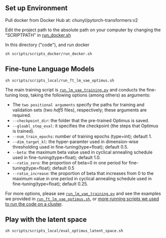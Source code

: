 ## Set up Environment

Pull docker from Docker Hub at: chunyl/pytorch-transformers:v2

Edit the project path to the absolute path on your computer by changing the "SCRIPTPATH" in [run_docker.sh](./scripts/scripts_docker/run_docker.sh)

In this directory ("code"), and run docker

    sh scripts/scripts_docker/run_docker.sh
    
    

  
## Fine-tune Language Models

    sh scripts/scripts_local/run_ft_lm_vae_optimus.sh
    
    
The main training script is [`run_lm_vae_training.py`](./examples/big_ae/run_lm_vae_training.py) and conducts the fine-tuning loop, taking the following options (among others) as arguments:

- The `two positional arguments` specify the paths for training and validation sets (two _hdf5_ files), respectively; these arguments are required.
- `--checkpoint_dir`: the folder that the pre-trained Optimus is saved.
- `--gloabl_step_eval`: it specifies the checkpoint (the steps that Optimus is trained).
- `--num_train_epochs`: number of training epochs (type=int); default 1.
- `--dim_target_kl`:   the hyper-paramter used in dimension-wise thresholding used in fine-tuning(type=float); default 0.5.
- `--beta`:   the maximum beta value used in cyclical annealing schedule used in fine-tuning(type=float); default 1.0.
- `--ratio_zero`:   the proportion of beta=0 in one period for fine-tuning(type=float); default 0.5
- `--ratio_increase`:  the proportion of beta that increases from 0 to the maximum value in one period in cyclical annealing schedule used in fine-tuning(type=float); default 0.25.


For more options, please see [`run_lm_vae_training.py`](./examples/big_ae/run_lm_vae_training.py) and  see the examples we provided in [`run_ft_lm_vae_optimus.sh`](./scripts/scripts_local/run_ft_lm_vae_optimus.sh), or [more running scripts we used to run the code on a cluster](./scripts/scripts_philly).


## Play with the latent space


    sh scripts/scripts_local/eval_optimus_latent_space.sh
    
    
